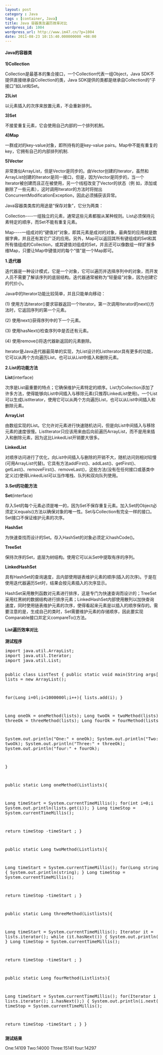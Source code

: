 ```yaml
---
layout: post
category : Java
tags : [container, Java]
title: Java 容器类及遍历效率对比
wordpress_id: 1004
wordpress_url: http://www.im47.cn/?p=1004
date: 2011-08-23 10:15:40.000000000 +08:00
---
```

<h4>Java的容器类</h4>
<strong>1)Collection</strong>

Collection是最基本的集合接口，一个Collection代表一组Object，Java SDK不提供直接继承自Collection的类，Java SDK提供的类都是继承自Collection的“子接口”如List和Set。

<strong>2)List</strong>

以元素插入的次序来放置元素，不会重新排列。

<strong>3)Set</strong>

不接爱重复元素，它会使用自己内部的一个排列机制。

<strong>4)Map</strong>

一群成对的key-value对象，即所持有的是key-value pairs。Map中不能有重复的key，它拥有自己的内部排列机制.

<strong>5)Vector</strong>

非常类似ArrayList，但是Vector是同步的。由Vector创建的Iterator，虽然和ArrayList创建的Iterator是同一接口，但是，因为Vector是同步的，当一个Iterator被创建而且正在被使用，另一个线程改变了Vector的状态（例 如，添加或删除了一些元素），这时调用Iterator的方法时将抛出ConcurrentModificationException，因此必须捕获该异常。

Java容器类类库的用途是“保存对象”，它分为两类：

Collection----一组独立的元素，通常这些元素都服从某种规则。List必须保持元素特定的顺序，而Set不能有重复元素。

Map----一组成对的“键值对”对象，即其元素是成对的对象，最典型的应用就是数据字典，并且还有其它广泛的应用。另外，Map可以返回其所有键组成的Set和其所有值组成的Collection，或其键值对组成的Set，并且还可以像数组一样扩展多维Map，只要让Map中键值对的每个“值”是一个Map即可。

<strong>1.迭代器</strong>

迭代器是一种设计模式，它是一个对象，它可以遍历并选择序列中的对象，而开发人员不需要了解该序列的底层结构。迭代器通常被称为“轻量级”对象，因为创建它的代价小。

Java中的Iterator功能比较简单，并且只能单向移动：

(1) 使用方法iterator()要求容器返回一个Iterator。第一次调用Iterator的next()方法时，它返回序列的第一个元素。

(2) 使用next()获得序列中的下一个元素。

(3) 使用hasNext()检查序列中是否还有元素。

(4) 使用remove()将迭代器新返回的元素删除。

Iterator是Java迭代器最简单的实现，为List设计的ListIterator具有更多的功能，它可以从两个方向遍历List，也可以从List中插入和删除元素。

<strong>2.List的功能方法</strong>

<strong>List</strong>(interface)

次序是List最重要的特点；它确保维护元素特定的顺序。List为Collection添加了许多方法，使得能够向List中间插入与移除元素(只推荐LinkedList使用)。一个List可以生成ListIterator，使用它可以从两个方向遍历List，也可以从List中间插入和删除元素。

<strong>ArrayList</strong>

<strong></strong>由数组实现的List。它允许对元素进行快速随机访问，但是向List中间插入与移除元素的速度很慢。ListIterator只应该用来由后向前遍历ArrayList，而不是用来插入和删除元素，因为这比LinkedList开销要大很多。

<strong>LinkedList</strong>

<strong></strong>对顺序访问进行了优化，向List中间插入与删除的开销不大，随机访问则相对较慢(可用ArrayList代替)。它具有方法addFirst()、addLast()、getFirst()、getLast()、removeFirst()、removeLast()，这些方法(没有在任何接口或基类中定义过)使得LinkedList可以当作堆栈、队列和双向队列使用。

<strong>3.Set的功能方法</strong>

<strong>Set</strong>(interface)

存入Set的每个元素必须是唯一的，因为Set不保存重复元素。加入Set的Object必须定义equals()方法以确保对象的唯一性。Set与Collection有完全一样的接口。Set接口不保证维护元素的次序。

<strong>HashSet</strong>

为快速查找而设计的Set。存入HashSet的对象必须定义hashCode()。

<strong>TreeSet</strong>

保持次序的Set，底层为树结构。使用它可以从Set中提取有序的序列。

<strong>LinkedHashSet</strong>

具有HashSet的查询速度，且内部使用链表维护元素的顺序(插入的次序)。于是在使用迭代器遍历Set时，结果会按元素插入的次序显示。

HashSet采用散列函数对元素进行排序，这是专门为快速查询而设计的；TreeSet采用红黑树的数据结构进行排序元素；LinkedHashSet内部使用散列以加快查询速度，同时使用链表维护元素的次序，使得看起来元素是以插入的顺序保存的。需要注意的是，生成自己的类时，Set需要维护元素的存储顺序，因此要实现Comparable接口并定义compareTo()方法。
<h4>List遍历效率对比</h4>
<strong>测试程序</strong>
<pre>import java.util.ArrayList;
import java.util.Iterator;
import java.util.List;

public class ListTest {
public static void main(String args[]){
List lists = new ArrayList();

for(Long i=0l;i&lt;1000000l;i++){
lists.add(i);
}

Long oneOk = oneMethod(lists);
Long twoOk = twoMethod(lists);
Long threeOk = threeMethod(lists);
Long fourOk = fourMethod(lists);

System.out.println("One:" + oneOk);
System.out.println("Two:" + twoOk);
System.out.println("Three:" + threeOk);
System.out.println("four:" + fourOk);

}

public static Long oneMethod(Listlists){

Long timeStart = System.currentTimeMillis();
for(int i=0;i System.out.println(lists.get(i));
}
Long timeStop = System.currentTimeMillis();

return timeStop -timeStart ;
}

public static Long twoMethod(Listlists){

Long timeStart = System.currentTimeMillis();
for(Long string : lists) {
System.out.println(string);
}
Long timeStop = System.currentTimeMillis();

return timeStop -timeStart ;
}

public static Long threeMethod(Listlists){

Long timeStart = System.currentTimeMillis();
Iterator it = lists.iterator();
while (it.hasNext())
{
System.out.println(it.next());
}
Long timeStop = System.currentTimeMillis();

return timeStop -timeStart ;
}

public static Long fourMethod(Listlists){

Long timeStart = System.currentTimeMillis();
for(Iterator i = lists.iterator(); i.hasNext();) {
System.out.println(i.next());
}
Long timeStop = System.currentTimeMillis();

return timeStop -timeStart ;
}
}</pre>
<strong>测试结果</strong>

One:14109
Two:14000
Three:15141
four:14297

&nbsp;
